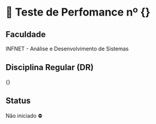 # 📝 Teste de Perfomance nº {}

## Faculdade
INFNET - Análise e Desenvolvimento de Sistemas 

## Disciplina Regular (DR)
{}

## Status
Não iniciado ⛔
<!--- {Não iniciado ⛔ | Andamento 🕗| Concluído! ⭐} --->
